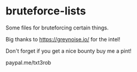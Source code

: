 # bruteforce-lists
Some files for bruteforcing certain things.


Big thanks to https://greynoise.io/ for the intel!


Don't forget if you get a nice bounty buy me a pint!

paypal.me/txt3rob
